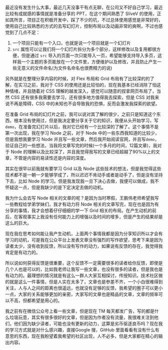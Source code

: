 最近没有发生什么大事，最近几天没事干有点无聊，在公司又不好自己学习，最近比较有成就感的事情就是准备分享的 PPT，在这个期间熟悉了 SliveV 的使用，正如其所言，项目正在积极开发中，踩了不少的坑，不过总体使用感觉是非常好的，使用自己比较熟悉的方式的去写幻灯片，控制布局以及动画非常的爽啊，不过也感觉到了几点不足：

1.  一个项目只能有一个入口，也就是说一个项目就是一个幻灯片
2.  `src` 属性可以让我们将一个幻灯片拆分为多个部分，这样修改以及复用都很方便，但是通过 `src` 导入的页面一次只能导入一页，希望能够支持导入多页，这样我一个主题的多页能放在一个文件里，方便维护以及修改，并且防止产生一些无意义的文件命名(为文件名命名也很费精力的说)

另外就是在整理分享内容的时候，对 Flex 布局和 Grid 布局有了比较深的的了解，在实习之前，我对于 CSS 的使用还是比较怕的，现在我基本已经消除了怕这种情绪，并且随着对 CSS 理解的越发深入，感觉可以随意的捏拿网页布局了，当然 CSS 还有很多我需要去学习，还有很多地方值得我去探索，但是 CSS 对我来说不再是障碍，CSS 中的未知也不会导致我的恐惧，反而会激发我探索的欲望。

在准备 Grid 布局的幻灯片之前，我可以说对其了解的很少，之前只是知道这个东西，根本没有使用过，但是我决定要分享关于它的知识，我便从头开始学习，写 `demo`，在准备完幻灯片以后，我对它已经有一个比较深的了解了。这个事情不是第一次出现，我在学习 Node 之前，对于 Node 中的一些东西我知道的比较少，但是我想我要学习 Node 并且写一些文章，然后我开始阅读官网，并且写`demo`，验证自己的一些想法，当我将文章写完的时候(一个多月的时间，12篇文章)，我对于 Node 的理解以及比较深了，并且我觉得我写的文章已经超越了90%以上的文章，不管是内容的易读性还是内容的深度。

其实在很早以前我就有要学习 Grid 以及 Node 这些技术的想法，但是我觉得这些技术都不是一朝一夕能够学成了，所以迟迟不肯动手或者是动手了，但是没有坚持下去，比如 Node 的学习。但是我发现我一旦下决心去做，我便可以做成，我不怀疑这一点，但是我缺少的是下定决定去做的动机。

我为什么会去写 Node 相关的文章的呢？是因为当时寒假，王鹏伟老师希望我写一些教程给学弟学妹们，我才有动力将 Node 相关的文章写完，现在也是因为有分享的事情，我才会想着仔仔细细的学一下 Grid 相关的布局。在产生动机的前后，在客观事实上我没有任何能力上的增强以及时间的增多，但是产生的结果却是这么的巨大。

现在我在思考如何能让我产生动机，上面两个事情我都是因为分享知识所以才会有学习的动机，可是我在公众平台上发表文章没有强烈的写作欲望，思考下来是因为读者太少，没有收到反馈，所以没有写作的动力，如果说有反馈的存在，我觉得我肯定是有动力的。

所以说如何获得反馈是很重要，这个反馈不一定需要很多的读者给你反馈，即使是几个人也是可以的，比如我老师让我写一些文章，也没有很多的读者，但是我也是有动力的。最理想的情况就是有这么一群人大家互相探讨，传授知识。技术社区做的就是这么一件事情，但是人实在太多了，文章也是参差不齐，一个小白很难得到关注，人与人之间的距离也很遥远，也就没有足够的反馈，我希望的圈子可以更小一点，大家的关系能够更加的亲密，大家写的文章也是精品的文章，文章的频率可以不高，但都希望是用心的。

我之前有在微信公众号上看一些文章，但是现在 TM 每天都发广告，写的都是什么垃圾玩意，其实有很多很好的文章，但是因为作者没有流量，我很难关注到他们，他们因为缺少读者，可能也没有更新的动力，这算是劣币驱逐良币吗？现在我的学习方式就是对什么感兴趣，直接Google 搜，GitHub 里面看看有没有什么有意思的东西，现在我盼望着我希望的社区出现，人不必多，但是大家都在精心的输出内容。